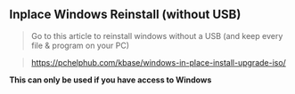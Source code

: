 ## Inplace Windows Reinstall (without USB)

> Go to this article to reinstall windows without a USB (and keep every file & program on your PC)

> https://pchelphub.com/kbase/windows-in-place-install-upgrade-iso/

**This can only be used if you have access to Windows**
